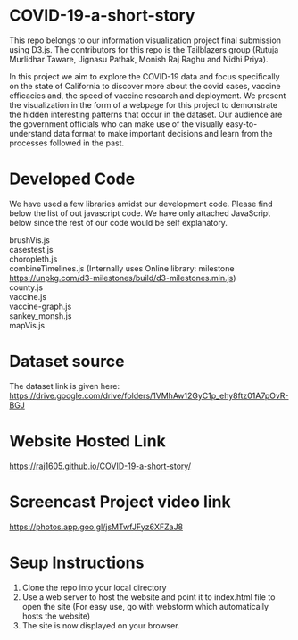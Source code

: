 # COVID-19-a-short-story
This repo belongs to our information visualization project final submission using D3.js. The contributors for this repo is the Tailblazers group (Rutuja Murlidhar Taware, Jignasu Pathak, Monish Raj Raghu and Nidhi Priya).

In this project we aim to explore the COVID-19 data and focus specifically on the state of California to discover more about the covid cases, vaccine efficacies and, the speed of vaccine research and deployment. We present the visualization in the form of a webpage for this project to demonstrate the hidden interesting patterns that occur in the dataset. Our audience are the government officials who can make use of the visually easy-to-understand data format to make important decisions and learn from the processes followed in the past.

# Developed Code

We have used a few libraries amidst our development code. Please find below the list of out javascript code. We have only attached JavaScript below since the rest of our code would be self explanatory.

brushVis.js\
casestest.js\
choropleth.js\
combineTimelines.js (Internally uses Online library: milestone https://unpkg.com/d3-milestones/build/d3-milestones.min.js)\
county.js\
vaccine.js\
vaccine-graph.js\
sankey_monsh.js\
mapVis.js

# Dataset source
The dataset link is given here: https://drive.google.com/drive/folders/1VMhAw12GyC1p_ehy8ftz01A7pOvR-BGJ

# Website Hosted Link

https://raj1605.github.io/COVID-19-a-short-story/

# Screencast Project video link

https://photos.app.goo.gl/jsMTwfJFyz6XFZaJ8

# Seup Instructions
1) Clone the repo into your local directory
2) Use a web server to host the website and point it to index.html file to open the site (For easy use, go with webstorm which automatically hosts the website)
3) The site is now displayed on your browser.



